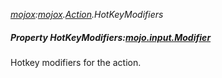 _[mojox](../../modules/mojox/mojox-module.md):[mojox](../../modules/mojox/mojox-module.md).[Action](../../modules/mojox/mojox-action.md).HotKeyModifiers_
##### Property HotKeyModifiers:[mojo.input.Modifier](../../modules/mojo/mojo-input-modifier.md)
Hotkey modifiers for the action.
